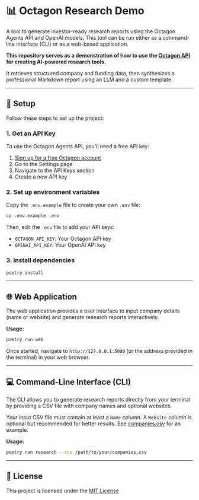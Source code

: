 # 📊 Octagon Research Demo

A tool to generate investor-ready research reports using the Octagon Agents API and OpenAI models. This tool can be run either as a command-line interface (CLI) or as a web-based application.

**This repository serves as a demonstration of how to use the [Octagon API](https://docs.octagonagents.com) for creating AI-powered research tools.**

It retrieves structured company and funding data, then synthesizes a professional Markdown report using an LLM and a custom template.

---

## 🚀 Setup

Follow these steps to set up the project:

### 1. Get an API Key

To use the Octagon Agents API, you'll need a free API key:

1. [Sign up for a free Octagon account](https://app.octagonai.co/signup)
2. Go to the Settings page
3. Navigate to the API Keys section
4. Create a new API key

### 2. Set up environment variables
Copy the `.env.example` file to create your own `.env` file:
```bash
cp .env.example .env
```

Then, edit the `.env` file to add your API keys:
- `OCTAGON_API_KEY`: Your Octagon API key
- `OPENAI_API_KEY`: Your OpenAI API key

### 3. Install dependencies
```bash
poetry install
```

---

## 🌐 Web Application

The web application provides a user interface to input company details (name or website) and generate research reports interactively.

**Usage:**
```bash
poetry run web
```

Once started, navigate to `http://127.0.0.1:5000` (or the address provided in the terminal) in your web browser.

---

## 💻 Command-Line Interface (CLI)

The CLI allows you to generate research reports directly from your terminal by providing a CSV file with company names and optional websites.

Your input CSV file must contain at least a `Name` column. A `Website` column is optional but recommended for better results. See [companies.csv](octagon_web_demo/input/companies.csv) for an example.

**Usage:**
```bash
poetry run research --csv /path/to/your/companies.csv
```

---

## 📄 License

This project is licensed under the [MIT License](LICENSE)